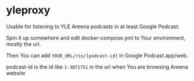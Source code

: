 # yleproxy

Usable for listening to YLE Areena podcasts in at least Google Podcast.

Spin it up somewhere and edit docker-compose.yml to Your environment, mostly the url.

Then You can add `YOUR_URL/rss/[podcast-id]` in Google Podcast app/web.

podcast-id is the id like `1-3071751` in the url when You are browsing Areena website
